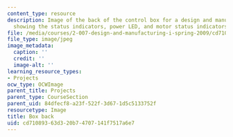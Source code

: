 ```yaml
---
content_type: resource
description: Image of the back of the control box for a design and manufacturing project
  showing the status indicators, power LED, and motor status indicators.
file: /media/courses/2-007-design-and-manufacturing-i-spring-2009/cd71089363d320b74707141f7517a6e7_control_box_back.jpg
file_type: image/jpeg
image_metadata:
  caption: ''
  credit: ''
  image-alt: ''
learning_resource_types:
- Projects
ocw_type: OCWImage
parent_title: Projects
parent_type: CourseSection
parent_uid: 84dfecf8-a23f-522f-3d67-1d5c5133752f
resourcetype: Image
title: Box back
uid: cd710893-63d3-20b7-4707-141f7517a6e7
---
```

